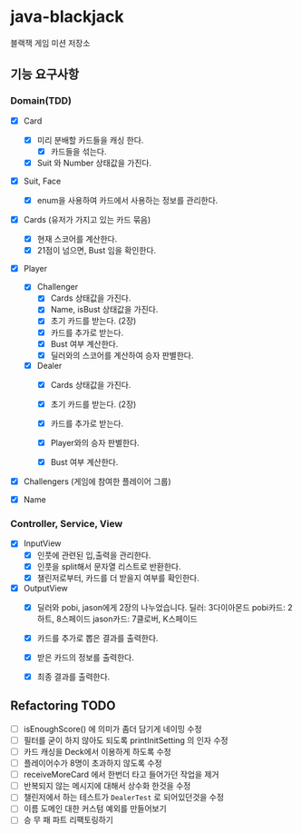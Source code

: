 # java-blackjack

블랙잭 게임 미션 저장소

## 기능 요구사항

### Domain(TDD)

- [x] Card
    - [x] 미리 분배할 카드들을 캐싱 한다.
        - [x] 카드들을 섞는다.
    - [x] Suit 와 Number 상태값을 가진다.

- [x] Suit, Face
    - [x] enum을 사용하여 카드에서 사용하는 정보를 관리한다.

- [x] Cards (유저가 가지고 있는 카드 묶음)
    - [x] 현재 스코어를 계산한다.
    - [x] 21점이 넘으면, Bust 임을 확인한다.

- [x] Player
    - [x] Challenger
        - [x] Cards 상태값을 가진다.
        - [x] Name, isBust 상태값을 가진다.
        - [x] 초기 카드를 받는다. (2장)
        - [x] 카드를 추가로 받는다.
        - [x] Bust 여부 계산한다.
        - [x] 딜러와의 스코어를 계산하여 승자 판별한다.
    - [x] Dealer
        - [x] Cards 상태값을 가진다.
        - [x] 초기 카드를 받는다. (2장)
        - [x] 카드를 추가로 받는다.
        - [x] Player와의 승자 판별한다.
        - [x] Bust 여부 계산한다.


- [x] Challengers (게임에 참여한 플레이어 그룹)

- [x] Name

### Controller, Service, View

- [x] InputView
    - [x] 인풋에 관련된 입,출력을 관리한다.
    - [x] 인풋을 split해서 문자열 리스트로 반환한다.
    - [x] 챌린저로부터, 카드를 더 받을지 여부를 확인한다.

- [x] OutputView
    - [x] 딜러와 pobi, jason에게 2장의 나누었습니다. 딜러: 3다이아몬드 pobi카드: 2하트, 8스페이드 jason카드: 7클로버, K스페이드
    - [x] 카드를 추가로 뽑은 결과를 출력한다.
    - [x] 받은 카드의 정보를 출력한다.
    - [x] 최종 결과를 출력한다.

  
## Refactoring TODO
- [ ] isEnoughScore() 에 의미가 좀더 담기게 네이밍 수정
- [ ] 필터를 굳이 하지 않아도 되도록 printInitSetting 의 인자 수정
- [ ] 카드 캐싱을 Deck에서 이용하게 하도록 수정
- [ ] 플레이어수가 8명이 초과하지 않도록 수정  
- [ ] receiveMoreCard 에서 한번더 타고 들어가던 작업을 제거
- [ ] 반복되지 않는 메시지에 대해서 상수화 한것을 수정
- [ ] 챌린저에서 하는 테스트가 `DealerTest` 로 되어있던것을 수정
- [ ] 이름 도메인 대한 커스텀 예외를 만들어보기
- [ ] 승 무 패 파트 리팩토링하기